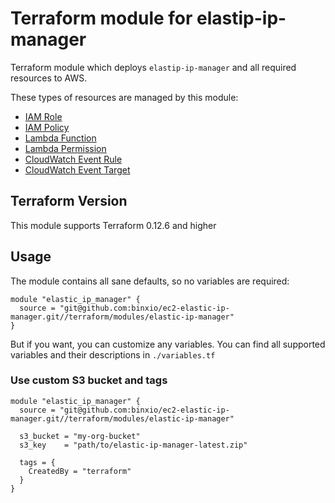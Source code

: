 # Terraform module for elastip-ip-manager

Terraform module which deploys `elastip-ip-manager` and all required resources to AWS.

These types of resources are managed by this module:
* [IAM Role](https://www.terraform.io/docs/providers/aws/r/iam_role.html)
* [IAM Policy](https://www.terraform.io/docs/providers/aws/r/iam_policy.html)
* [Lambda Function](https://www.terraform.io/docs/providers/aws/r/lambda_function.html)
* [Lambda Permission](https://www.terraform.io/docs/providers/aws/r/lambda_permission.html)
* [CloudWatch Event Rule](https://www.terraform.io/docs/providers/aws/r/cloudwatch_event_rule.html)
* [CloudWatch Event Target](https://www.terraform.io/docs/providers/aws/r/cloudwatch_event_target.html)

## Terraform Version

This module supports Terraform 0.12.6 and higher

## Usage

The module contains all sane defaults, so no variables are required:
```hcl
module "elastic_ip_manager" {
  source = "git@github.com:binxio/ec2-elastic-ip-manager.git//terraform/modules/elastic-ip-manager"
}
```

But if you want, you can customize any variables. You can find all supported variables and their descriptions
in `./variables.tf`

### Use custom S3 bucket and tags

```hcl
module "elastic_ip_manager" {
  source = "git@github.com:binxio/ec2-elastic-ip-manager.git//terraform/modules/elastic-ip-manager"

  s3_bucket = "my-org-bucket"
  s3_key    = "path/to/elastic-ip-manager-latest.zip"

  tags = {
    CreatedBy = "terraform"
  }
}
```
